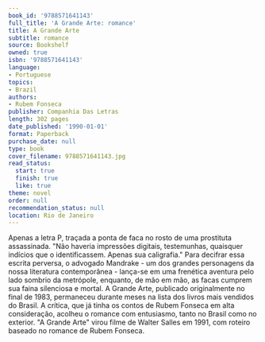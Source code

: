 ```yaml
---
book_id: '9788571641143'
full_title: 'A Grande Arte: romance'
title: A Grande Arte
subtitle: romance
source: Bookshelf
owned: true
isbn: '9788571641143'
language:
- Portuguese
topics:
- Brazil
authors:
- Rubem Fonseca
publisher: Companhia Das Letras
length: 302 pages
date_published: '1990-01-01'
format: Paperback
purchase_date: null
type: book
cover_filename: 9788571641143.jpg
read_status:
  start: true
  finish: true
  like: true
theme: novel
order: null
recommendation_status: null
location: Rio de Janeiro
---
```

Apenas a letra P, traçada a ponta de faca no rosto de uma prostituta assassinada. "Não haveria impressões digitais, testemunhas, quaisquer indícios que o identificassem. Apenas sua caligrafia."
Para decifrar essa escrita perversa, o advogado Mandrake - um dos grandes personagens da nossa literatura contemporânea - lança-se em uma frenética aventura pelo lado sombrio da metrópole, enquanto, de mão em mão, as facas cumprem sua faina silenciosa e mortal.
A Grande Arte, publicado originalmente no final de 1983, permaneceu durante meses na lista dos livros mais vendidos do Brasil. A crítica, que já tinha os contos de Rubem Fonseca em alta consideração, acolheu o romance com entusiasmo, tanto no Brasil como no exterior. "A Grande Arte" virou filme de Walter Salles em 1991, com roteiro baseado no romance de Rubem Fonseca.

